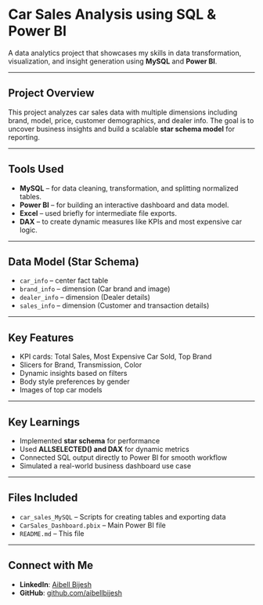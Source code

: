 
# Car Sales Analysis using SQL & Power BI

A data analytics project that showcases my skills in data transformation, visualization, and insight generation using **MySQL** and **Power BI**.

---

## Project Overview

This project analyzes car sales data with multiple dimensions including brand, model, price, customer demographics, and dealer info. The goal is to uncover business insights and build a scalable **star schema model** for reporting.

---

## Tools Used

- **MySQL** – for data cleaning, transformation, and splitting normalized tables.
- **Power BI** – for building an interactive dashboard and data model.
- **Excel** – used briefly for intermediate file exports.
- **DAX** – to create dynamic measures like KPIs and most expensive car logic.

---

## Data Model (Star Schema)

- `car_info` – center fact table
- `brand_info` – dimension (Car brand and image)
- `dealer_info` – dimension (Dealer details)
- `sales_info` – dimension (Customer and transaction details)

---

## Key Features

- KPI cards: Total Sales, Most Expensive Car Sold, Top Brand
- Slicers for Brand, Transmission, Color
- Dynamic insights based on filters
- Body style preferences by gender
- Images of top car models

---

## Key Learnings

- Implemented **star schema** for performance
- Used **ALLSELECTED() and DAX** for dynamic metrics
- Connected SQL output directly to Power BI for smooth workflow
- Simulated a real-world business dashboard use case

---

## Files Included

- `car_sales_MySQL` – Scripts for creating tables and exporting data
- `CarSales_Dashboard.pbix` – Main Power BI file
- `README.md` – This file

---
## Connect with Me

- **LinkedIn**: [Aibell Bijesh](https://www.linkedin.com/in/aibell-bijesh/)
- **GitHub**: [github.com/aibellbijesh](https://github.com/aibellbijesh)
